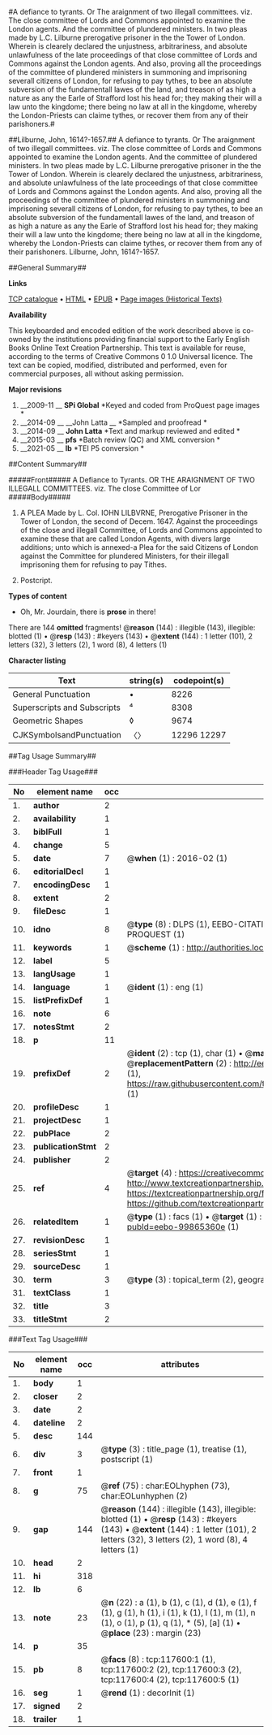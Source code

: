 #A defiance to tyrants. Or The araignment of two illegall committees. viz. The close committee of Lords and Commons appointed to examine the London agents. And the committee of plundered ministers. In two pleas made by L.C. Lilburne prerogative prisoner in the the Tower of London. Wherein is clearely declared the unjustness, arbitrariness, and absolute unlawfulness of the late proceedings of that close committee of Lords and Commons against the London agents. And also, proving all the proceedings of the committee of plundered ministers in summoning and imprisoning severall citizens of London, for refusing to pay tythes, to bee an absolute subversion of the fundamentall lawes of the land, and treason of as high a nature as any the Earle of Strafford lost his head for; they making their will a law unto the kingdome; there being no law at all in the kingdome, whereby the London-Priests can claime tythes, or recover them from any of their parishoners.#

##Lilburne, John, 1614?-1657.##
A defiance to tyrants. Or The araignment of two illegall committees. viz. The close committee of Lords and Commons appointed to examine the London agents. And the committee of plundered ministers. In two pleas made by L.C. Lilburne prerogative prisoner in the the Tower of London. Wherein is clearely declared the unjustness, arbitrariness, and absolute unlawfulness of the late proceedings of that close committee of Lords and Commons against the London agents. And also, proving all the proceedings of the committee of plundered ministers in summoning and imprisoning severall citizens of London, for refusing to pay tythes, to bee an absolute subversion of the fundamentall lawes of the land, and treason of as high a nature as any the Earle of Strafford lost his head for; they making their will a law unto the kingdome; there being no law at all in the kingdome, whereby the London-Priests can claime tythes, or recover them from any of their parishoners.
Lilburne, John, 1614?-1657.

##General Summary##

**Links**

[TCP catalogue](http://www.ota.ox.ac.uk/tcp/)  • 
[HTML](http://tei.it.ox.ac.uk/tcp/Texts-HTML/free/A88/A88172.html)  • 
[EPUB](http://tei.it.ox.ac.uk/tcp/Texts-EPUB/free/A88/A88172.epub) • 
[Page images (Historical Texts)](https://historicaltexts.jisc.ac.uk/eebo-99865360e)

**Availability**

This keyboarded and encoded edition of the work described above is co-owned by the
    institutions providing financial support to the Early English Books Online Text Creation
    Partnership. This text is available for reuse, according to the terms of  Creative Commons 0 1.0 Universal
    licence. The text can be copied, modified, distributed and performed, even for commercial
    purposes, all without asking permission.

**Major revisions**

1. __2009-11 __ __SPi Global__ *Keyed and coded from ProQuest page images *
1. __2014-09 __ __John Latta __ *Sampled and proofread *
1. __2014-09 __ __John Latta__ *Text and markup reviewed and edited *
1. __2015-03 __ __pfs__ *Batch review (QC) and XML conversion *
1. __2021-05 __ __lb__ *TEI P5 conversion *

##Content Summary##

#####Front#####
A Defiance to Tyrants. OR THE ARAIGNMENT OF TWO ILLEGALL COMMITTEES. viz. The close Committee of Lor
#####Body#####

1. A PLEA Made by L. Col. IOHN LILBVRNE, Prerogative Prisoner in the Tower of London, the second of Decem. 1647. Against the proceedings of the close and illegall Committee, of Lords and Commons appointed to examine these that are called London Agents, with divers large additions; unto which is annexed-a Plea for the said Citizens of London against the Committee for plundered Ministers, for their illegall imprisoning them for refusing to pay Tithes.

1. Postcript.

**Types of content**

  * Oh, Mr. Jourdain, there is **prose** in there!

There are 144 **omitted** fragments! 
 @__reason__ (144) : illegible (143), illegible: blotted (1)  •  @__resp__ (143) : #keyers (143)  •  @__extent__ (144) : 1 letter (101), 2 letters (32), 3 letters (2), 1 word (8), 4 letters (1)

**Character listing**


|Text|string(s)|codepoint(s)|
|---|---|---|
|General Punctuation|•|8226|
|Superscripts             and Subscripts|⁴|8308|
|Geometric Shapes|◊|9674|
|CJKSymbolsandPunctuation|〈〉|12296 12297|

##Tag Usage Summary##

###Header Tag Usage###

|No|element name|occ|attributes|
|---|---|---|---|
|1.|__author__|2||
|2.|__availability__|1||
|3.|__biblFull__|1||
|4.|__change__|5||
|5.|__date__|7| @__when__ (1) : 2016-02 (1)|
|6.|__editorialDecl__|1||
|7.|__encodingDesc__|1||
|8.|__extent__|2||
|9.|__fileDesc__|1||
|10.|__idno__|8| @__type__ (8) : DLPS (1), EEBO-CITATION (1), VID (1), EEBO-PROQUEST (1), STC (3), PROQUEST (1)|
|11.|__keywords__|1| @__scheme__ (1) : http://authorities.loc.gov/ (1)|
|12.|__label__|5||
|13.|__langUsage__|1||
|14.|__language__|1| @__ident__ (1) : eng (1)|
|15.|__listPrefixDef__|1||
|16.|__note__|6||
|17.|__notesStmt__|2||
|18.|__p__|11||
|19.|__prefixDef__|2| @__ident__ (2) : tcp (1), char (1)  •  @__matchPattern__ (2) : ([0-9\-]+):([0-9IVX]+) (1), (.+) (1)  •  @__replacementPattern__ (2) : http://eebo.chadwyck.com/downloadtiff?vid=$1&page=$2 (1), https://raw.githubusercontent.com/textcreationpartnership/Texts/master/tcpchars.xml#$1 (1)|
|20.|__profileDesc__|1||
|21.|__projectDesc__|1||
|22.|__pubPlace__|2||
|23.|__publicationStmt__|2||
|24.|__publisher__|2||
|25.|__ref__|4| @__target__ (4) : https://creativecommons.org/publicdomain/zero/1.0/ (1), http://www.textcreationpartnership.org/docs/. (1), https://textcreationpartnership.org/faq/#faq05 (1), https://github.com/textcreationpartnership (1)|
|26.|__relatedItem__|1| @__type__ (1) : facs (1)  •  @__target__ (1) : https://data.historicaltexts.jisc.ac.uk/view?pubId=eebo-99865360e (1)|
|27.|__revisionDesc__|1||
|28.|__seriesStmt__|1||
|29.|__sourceDesc__|1||
|30.|__term__|3| @__type__ (3) : topical_term (2), geographic_name (1)|
|31.|__textClass__|1||
|32.|__title__|3||
|33.|__titleStmt__|2||


###Text Tag Usage###

|No|element name|occ|attributes|
|---|---|---|---|
|1.|__body__|1||
|2.|__closer__|2||
|3.|__date__|2||
|4.|__dateline__|2||
|5.|__desc__|144||
|6.|__div__|3| @__type__ (3) : title_page (1), treatise (1), postscript (1)|
|7.|__front__|1||
|8.|__g__|75| @__ref__ (75) : char:EOLhyphen (73), char:EOLunhyphen (2)|
|9.|__gap__|144| @__reason__ (144) : illegible (143), illegible: blotted (1)  •  @__resp__ (143) : #keyers (143)  •  @__extent__ (144) : 1 letter (101), 2 letters (32), 3 letters (2), 1 word (8), 4 letters (1)|
|10.|__head__|2||
|11.|__hi__|318||
|12.|__lb__|6||
|13.|__note__|23| @__n__ (22) : a (1), b (1), c (1), d (1), e (1), f (1), g (1), h (1), i (1), k (1), l (1), m (1), n (1), o (1), p (1), q (1), * (5), [a] (1)  •  @__place__ (23) : margin (23)|
|14.|__p__|35||
|15.|__pb__|8| @__facs__ (8) : tcp:117600:1 (1), tcp:117600:2 (2), tcp:117600:3 (2), tcp:117600:4 (2), tcp:117600:5 (1)|
|16.|__seg__|1| @__rend__ (1) : decorInit (1)|
|17.|__signed__|2||
|18.|__trailer__|1||
